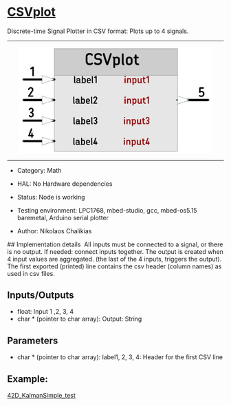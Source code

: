 # [CSVplot](https://github.com/nBlocksStudioNodes/csvplot)

Discrete-time Signal Plotter in CSV format: Plots up to 4 signals. 

----

<p align="center">
<img
src="img/01.PNG"
width = 450
/>
</p>

----

 *  Category: Math
 *  HAL: No Hardware dependencies
 *  Status:  Node is working
 *  Testing environment: LPC1768, mbed-studio, gcc, mbed-os5.15 baremetal, Arduino serial plotter

 *  Author: Nikolaos Chalikias


## Implementation details 
All inputs must be connected to a signal, or there is no output. If needed: connect inputs together. The output is created when 4 input values are aggregated. (the last of the 4 inputs, triggers the output). The first exported (printed) line contains the csv header (column names)  as used in csv files.



## Inputs/Outputs
 *  float: Input 1 ,2, 3, 4  
 *  char * (pointer to char array):  Output: String

## Parameters 
*  char * (pointer to char array): label1, 2, 3, 4: Header for the first CSV line



## Example:
[42D_KalmanSimple_test](https://github.com/nBlocksStudioApps/42D_KalmanSimple_test_FIRMWARE)
